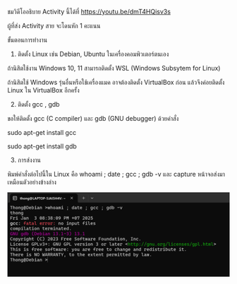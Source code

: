 ชมวิดีโออธิบาย Activity นี้ได้ที่ https://youtu.be/dmT4HQisv3s

ผู้ที่ส่ง Activity สาย จะโดนหัก 1 คะแนน

ขั้นตอนการทำงาน

1. ติดตั้ง Linux เช่น Debian, Ubuntu ในเครื่องคอมพิวเตอร์ตนเอง

ถ้านิสิตใช้งาน Windows 10, 11 สามารถติดตั้ง WSL (Windows Subsytem for Linux)

ถ้านิสิตใช้ Windows รุ่นอื่นหรือใช้เครื่องแมค อาจต้องติดตั้ง VirtualBox ก่อน แล้วจึงค่อยติดตั้ง Linux ใน VirtualBox อีกครั้ง

2. ติดตั้ง gcc , gdb

ขอให้ติดตั้ง gcc (C compiler) และ gdb (GNU debugger) ด้วยคำสั่ง

sudo apt-get install gcc

sudo apt-get install gdb

3. การส่งงาน

พิมพ์คำสั่งต่อไปนี้ใน Linux คือ whoami ; date ; gcc ; gdb -v และ capture หน้าจอส่งมาเหมือนตัวอย่างข้างล่าง

![alt text](image.png)
